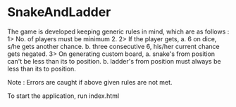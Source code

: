 # SnakeAndLadder

The game is developed keeping generic rules in mind, which are as follows : 
1> No. of players must be minimum 2.
2> If the player gets,
  a. 6 on dice, s/he gets another chance.
  b. three consecutive 6, his/her current chance gets negated.
3> On generating custom board,
  a. snake's from position can't be less than its to position.
  b. ladder's from position must always be less than its to position.
  


Note : Errors are caught if above given rules are not met.
        
To start the application, run index.html
